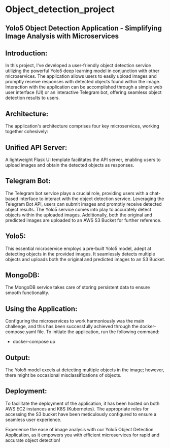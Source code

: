 # Object_detection_project

## Yolo5 Object Detection Application - Simplifying Image Analysis with Microservices

## Introduction:

In this project, I've developed a user-friendly object detection service utilizing the powerful Yolo5 deep learning model in 
conjunction with other microservices. The application allows users to easily upload images and promptly receive responses with
detected objects found within the image. Interaction with the application can be accomplished through a simple web user interface (UI) 
or an interactive Telegram bot, offering seamless object detection results to users.

## Architecture:

The application's architecture comprises four key microservices, working together cohesively:

## Unified API Server:

A lightweight Flask UI template facilitates the API server, enabling users to upload images and obtain the detected objects as responses.

## Telegram Bot:

The Telegram bot service plays a crucial role, providing users with a chat-based interface to interact with the object detection service. 
Leveraging the Telegram Bot API, users can submit images and promptly receive detected object results. The Yolo5 service comes into play
to accurately detect objects within the uploaded images. Additionally, both the original and predicted images are uploaded to an AWS S3 
Bucket for further reference.

## Yolo5:

This essential microservice employs a pre-built Yolo5 model, adept at detecting objects in the provided images. It seamlessly detects
multiple objects and uploads both the original and predicted images to an S3 Bucket.

## MongoDB:

The MongoDB service takes care of storing persistent data to ensure smooth functionality.

## Using the Application:

Configuring the microservices to work harmoniously was the main challenge, and this has been successfully achieved through the
docker-compose.yaml file. To initiate the application, run the following command:

- docker-compose up

## Output:
The Yolo5 model excels at detecting multiple objects in the image; however, there might be occasional misclassifications of objects.

## Deployment:

To facilitate the deployment of the application, it has been hosted on both AWS EC2 instances and K8S (Kubernetes). 
The appropriate roles for accessing the S3 bucket have been meticulously configured to ensure a seamless user experience.

Experience the ease of image analysis with our Yolo5 Object Detection Application, as it empowers you with efficient microservices for
rapid and accurate object detection!
